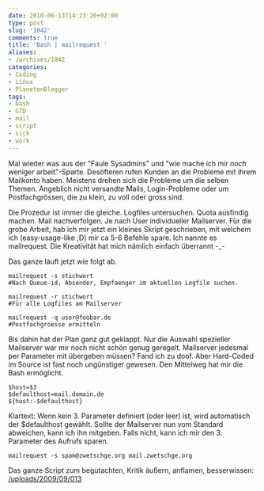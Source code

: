 ```yaml
---
date: 2010-06-13T14:23:20+02:00
type: post
slug: '1042'
comments: true
title: 'Bash | mailrequest '
aliases:
- /archives/1042
categories:
- Coding
- Linux
- PlanetenBlogger
tags:
- bash
- GTD
- mail
- script
- sick
- work
---
```


Mal wieder was aus der "Faule Sysadmins" und "wie mache ich mir _noch_ weniger arbeit"-Sparte. Desöfteren rufen Kunden an die Probleme mit ihrem Mailkonto haben. Meistens drehen sich die Probleme um die selben Themen. Angeblich nicht versandte Mails, Login-Probleme oder um Postfachgrössen, die zu klein, zu voll oder gross sind.

Die Prozedur ist immer die gleiche. Logfiles untersuchen. Quota ausfindig machen. Mail nachverfolgen. Je nach User individueller Mailserver. Für die grobe Arbeit, hab ich mir jetzt ein kleines Skript geschrieben, mit welchem ich (easy-usage-like ;D) mir ca 5-6 Befehle spare. Ich nannte es mailrequest. Die Kreativität hat mich nämlich einfach überrannt -_-

Das ganze läuft jetzt wie folgt ab.

```
mailrequest -s stichwort
#Nach Queue-id, Absender, Empfaenger im aktuellen Logfile suchen.
```


```
mailrequest -r stichwort
#Für alle Logfiles am Mailserver
```


```
mailrequest -q user@foobar.de
#Postfachgroesse ermitteln
```


Bis dahin hat der Plan ganz gut geklappt. Nur die Auswahl spezieller Mailserver war mir noch nicht schön genug geregelt. Mailserver jedesmal per Parameter mit übergeben müssen? Fand ich zu doof. Aber Hard-Coded im Source ist fast noch ungünstiger gewesen. Den Mittelweg hat mir die Bash ermöglicht.

```
$host=$3
$defaulthost=mail.domain.de
${host:-$defaulthost}
```


Klartext: Wenn kein 3. Parameter definiert (oder leer) ist, wird automatisch der $defaulthost gewählt. Sollte der Mailserver nun vom Standard abweichen, kann ich ihn mitgeben. Falls nicht, kann ich mir den 3. Parameter des Aufrufs sparen.

```
mailrequest -s spam@zwetschge.org mail.zwetschge.org
```


Das ganze Script zum begutachten, Kritik äußern, anflamen, besserwissen: [/uploads/2009/09/013](/uploads/2009/09/013)
